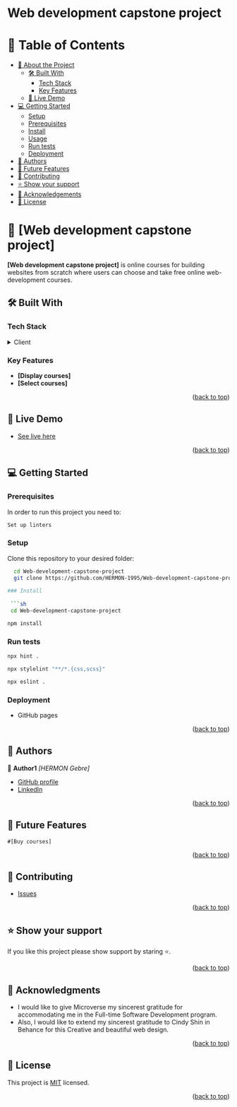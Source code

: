 # Web development capstone project

<a name="readme-top"></a>

<!-- TABLE OF CONTENTS -->

# 📗 Table of Contents

- [📖 About the Project](#about-project)
  - [🛠 Built With](#built-with)
    - [Tech Stack](#tech-stack)
    - [Key Features](#key-features)
  - [🚀 Live Demo](#live-demo)
- [💻 Getting Started](#getting-started)
  - [Setup](#setup)
  - [Prerequisites](#prerequisites)
  - [Install](#install)
  - [Usage](#usage)
  - [Run tests](#run-tests)
  - [Deployment](#triangular_flag_on_post-deployment)
- [👥 Authors](#authors)
- [🔭 Future Features](#future-features)
- [🤝 Contributing](#contributing)
- [⭐️ Show your support](#support)
- [🙏 Acknowledgements](#acknowledgements)
- [📝 License](#license)

<!-- PROJECT DESCRIPTION -->

# 📖 [Web development capstone project] <a name="about-project"></a>

**[Web development capstone project]** is online courses for building websites from scratch where users can choose and take free online web-development courses.

## 🛠 Built With <a name="built-with"></a>

### Tech Stack <a name="tech-stack"></a>

<details>
  <summary>Client</summary>
  <ul>
    <li><a href="https://html.com/">HTML</a></li>
    <li><a href="https://www.w3.org/Style/CSS/">CSS</a></li>
    <li><a href="https://www.javascript.com/">JavaScript</a></li>
  </ul>
</details>

<!-- Features -->

### Key Features <a name="key-features"></a>

- **[Display courses]**
- **[Select courses]**

<p align="right">(<a href="#readme-top">back to top</a>)</p>

<!-- LIVE DEMO -->

## 🚀 Live Demo <a name="live-demo"></a>

- [See live here](https://hermon-1995.github.io/Web-development-capstone-project/)

<p align="right">(<a href="#readme-top">back to top</a>)</p>


<!-- GETTING STARTED -->

## 💻 Getting Started <a name="getting-started"></a>

### Prerequisites

In order to run this project you need to:

```sh
Set up linters
```

### Setup

Clone this repository to your desired folder:

```sh
  cd Web-development-capstone-project
  git clone https://github.com/HERMON-1995/Web-development-capstone-project.git
  
### Install
 
 ```sh
 cd Web-development-capstone-project
 ```
 ```sh
 npm install
 ```

### Run tests

```sh
npx hint .
```
```sh
npx stylelint "**/*.{css,scss}"
```
```sh
npx eslint .
```

### Deployment

- GitHub pages

<p align="right">(<a href="#readme-top">back to top</a>)</p>

<!-- AUTHORS -->

## 👥 Authors <a name="authors"></a>

👤 **Author1**
 *[HERMON Gebre]*
 
- [GitHub profile](https://github.com/HERMON-1995)
- [LinkedIn](https://www.linkedin.com/in/hermon-gebre)

<p align="right">(<a href="#readme-top">back to top</a>)</p>

<!-- FUTURE FEATURES -->

## 🔭 Future Features <a name="future-features"></a>
    #[Buy courses]

<p align="right">(<a href="#readme-top">back to top</a>)</p>

<!-- CONTRIBUTING -->

## 🤝 Contributing <a name="contributing"></a>

- [Issues](https://github.com/HERMON-1995/Web-development-capstone-project/issues?q=is%3Aissue+is%3Aclosed)

<p align="right">(<a href="#readme-top">back to top</a>)</p>

<!-- SUPPORT -->

## ⭐️ Show your support <a name="support"></a>

If you like this project please show support by staring ⭐️.

<p align="right">(<a href="#readme-top">back to top</a>)</p>

<!-- ACKNOWLEDGEMENTS -->

## 🙏 Acknowledgments <a name="acknowledgements"></a>

* I would like to give Microverse my sincerest gratitude for accommodating me in the Full-time Software Development program.
* Also, I would like to extend my sincerest gratitude to Cindy Shin in Behance for this Creative and beautiful web design.

<p align="right">(<a href="#readme-top">back to top</a>)</p>

<!-- LICENSE -->

## 📝 License <a name="license"></a>

This project is [MIT](./LICENSE) licensed.

<p align="right">(<a href="#readme-top">back to top</a>)</p>
